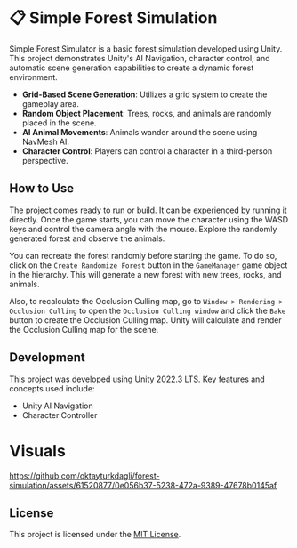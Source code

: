 # 📋 Simple Forest Simulation

Simple Forest Simulator is a basic forest simulation developed using Unity. This project demonstrates Unity's AI Navigation, character control, and automatic scene generation capabilities to create a dynamic forest environment.

- **Grid-Based Scene Generation**: Utilizes a grid system to create the gameplay area.
- **Random Object Placement**: Trees, rocks, and animals are randomly placed in the scene.
- **AI Animal Movements**: Animals wander around the scene using NavMesh AI.
- **Character Control**: Players can control a character in a third-person perspective.

## How to Use
The project comes ready to run or build. It can be experienced by running it directly.
Once the game starts, you can move the character using the WASD keys and control the camera angle with the mouse. Explore the randomly generated forest and observe the animals.

You can recreate the forest randomly before starting the game. 
To do so, click on the `Create Randomize Forest` button in the `GameManager` game object in the hierarchy. This will generate a new forest with new trees, rocks, and animals.

Also, to recalculate the Occlusion Culling map, go to `Window > Rendering > Occlusion Culling` to open the `Occlusion Culling window` and click the `Bake` button to create the Occlusion Culling map. Unity will calculate and render the Occlusion Culling map for the scene.

## Development

This project was developed using Unity 2022.3 LTS. Key features and concepts used include:

- Unity AI Navigation
- Character Controller

# Visuals
https://github.com/oktayturkdagli/forest-simulation/assets/61520877/0e056b37-5238-472a-9389-47678b0145af






## License
This project is licensed under the [MIT License](LICENSE).
